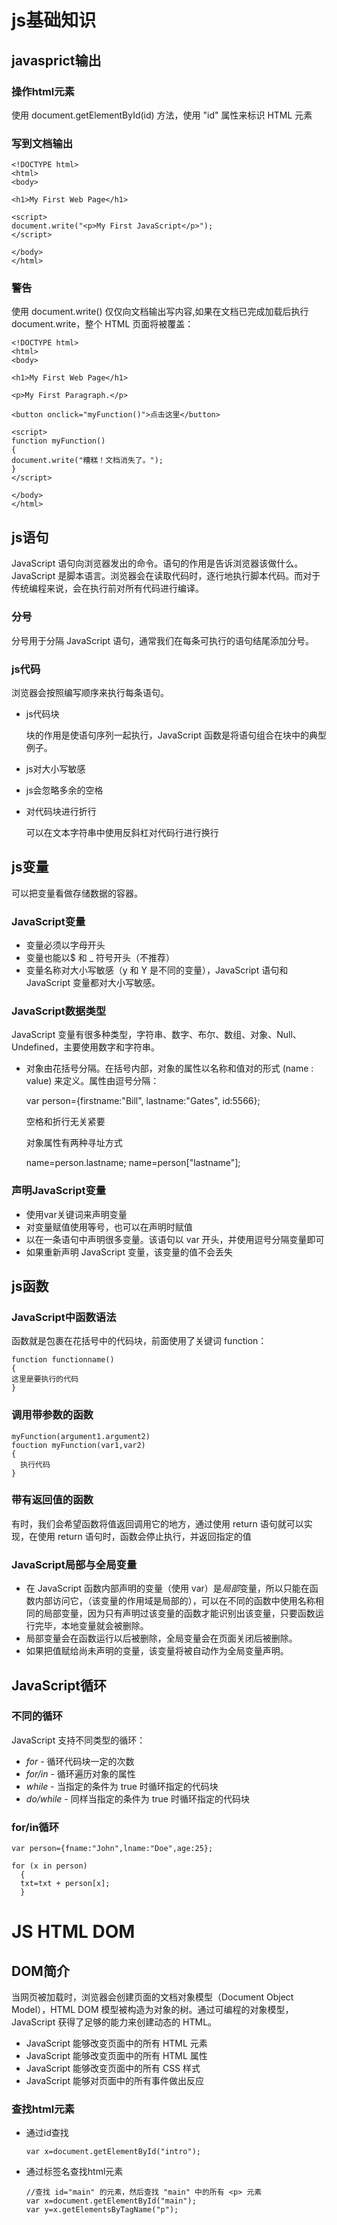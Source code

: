 # js基础知识

## javasprict输出

### 操作html元素

使用 document.getElementById(id) 方法，使用 "id" 属性来标识 HTML 元素

### 写到文档输出

	<!DOCTYPE html>
	<html>
	<body>
	
	<h1>My First Web Page</h1>
	
	<script>
	document.write("<p>My First JavaScript</p>");
	</script>
	
	</body>
	</html>
### 警告

使用 document.write() 仅仅向文档输出写内容,如果在文档已完成加载后执行 document.write，整个 HTML 页面将被覆盖：

	<!DOCTYPE html>
	<html>
	<body>
	
	<h1>My First Web Page</h1>
	
	<p>My First Paragraph.</p>
	
	<button onclick="myFunction()">点击这里</button>
	
	<script>
	function myFunction()
	{
	document.write("糟糕！文档消失了。");
	}
	</script>
	
	</body>
	</html>
## js语句

 JavaScript 语句向浏览器发出的命令。语句的作用是告诉浏览器该做什么。JavaScript 是脚本语言。浏览器会在读取代码时，逐行地执行脚本代码。而对于传统编程来说，会在执行前对所有代码进行编译。

### 分号

分号用于分隔 JavaScript 语句，通常我们在每条可执行的语句结尾添加分号。

### js代码

浏览器会按照编写顺序来执行每条语句。


- js代码块

  块的作用是使语句序列一起执行，JavaScript 函数是将语句组合在块中的典型例子。

- js对大小写敏感
- js会忽略多余的空格
- 对代码块进行折行

  可以在文本字符串中使用反斜杠对代码行进行换行

## js变量

  可以把变量看做存储数据的容器。

### JavaScript变量

- 变量必须以字母开头
- 变量也能以$ 和 _ 符号开头（不推荐）
- 变量名称对大小写敏感（y 和 Y 是不同的变量），JavaScript 语句和 JavaScript 变量都对大小写敏感。

### JavaScript数据类型

  JavaScript 变量有很多种类型，字符串、数字、布尔、数组、对象、Null、Undefined，主要使用数字和字符串。

- 对象由花括号分隔。在括号内部，对象的属性以名称和值对的形式 (name : value) 来定义。属性由逗号分隔：

  	var person={firstname:"Bill", lastname:"Gates", id:5566};

  空格和折行无关紧要

  对象属性有两种寻址方式

  	name=person.lastname;
  	name=person["lastname"];

### 声明JavaScript变量

- 使用var关键词来声明变量
- 对变量赋值使用等号，也可以在声明时赋值
- 以在一条语句中声明很多变量。该语句以 var 开头，并使用逗号分隔变量即可
- 如果重新声明 JavaScript 变量，该变量的值不会丢失

## js函数

### JavaScript中函数语法

函数就是包裹在花括号中的代码块，前面使用了关键词 function：

```
function functionname()
{
这里是要执行的代码
}
```

### 调用带参数的函数

```
myFunction(argument1.argument2)
fouction myFunction(var1,var2)
{
  执行代码
}
```

### 带有返回值的函数

有时，我们会希望函数将值返回调用它的地方，通过使用 return 语句就可以实现，在使用 return 语句时，函数会停止执行，并返回指定的值

### JavaScript局部与全局变量

- 在 JavaScript 函数内部声明的变量（使用 var）是*局部*变量，所以只能在函数内部访问它，（该变量的作用域是局部的），可以在不同的函数中使用名称相同的局部变量，因为只有声明过该变量的函数才能识别出该变量，只要函数运行完毕，本地变量就会被删除。
- 局部变量会在函数运行以后被删除，全局变量会在页面关闭后被删除。
- 如果把值赋给尚未声明的变量，该变量将被自动作为全局变量声明。

## JavaScript循环

### 不同的循环

JavaScript 支持不同类型的循环：

- *for* - 循环代码块一定的次数
- *for/in* - 循环遍历对象的属性
- *while* - 当指定的条件为 true 时循环指定的代码块
- *do/while* - 同样当指定的条件为 true 时循环指定的代码块

### for/in循环

```
var person={fname:"John",lname:"Doe",age:25};

for (x in person)
  {
  txt=txt + person[x];
  }
```

# JS HTML DOM

## DOM简介

当网页被加载时，浏览器会创建页面的文档对象模型（Document Object Model），HTML DOM 模型被构造为对象的树。通过可编程的对象模型，JavaScript 获得了足够的能力来创建动态的 HTML。

- JavaScript 能够改变页面中的所有 HTML 元素
- JavaScript 能够改变页面中的所有 HTML 属性
- JavaScript 能够改变页面中的所有 CSS 样式
- JavaScript 能够对页面中的所有事件做出反应

### 查找html元素

- 通过id查找

  ```
  var x=document.getElementById("intro");
  ```

- 通过标签名查找html元素

  ```
  //查找 id="main" 的元素，然后查找 "main" 中的所有 <p> 元素
  var x=document.getElementById("main");
  var y=x.getElementsByTagName("p");
  ```